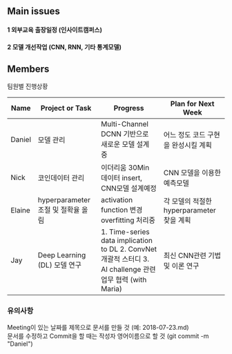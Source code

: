 ## Main issues   
#### 1 외부교육 출장일정 (인사이트캠퍼스)
#### 2 모델 개선작업 (CNN, RNN, 기타 통계모델)  
  
## Members  
팀원별 진행상황  

|  Name   |   Project or Task  |          Progress              |    Plan for Next Week |
| ------- |  ----------------- | ------------------------------ | ----------------------|
| Daniel  | 모델 관리  | Multi-Channel DCNN 기반으로 새로운 모델 설계 중  | 어느 정도 코드 구현을 완성시킬 계획  |
| Nick    | 코인데이터 관리 | 이더리움 30Min 데이터 insert, CNN모델 설계예정 | CNN 모델을 이용한 예측모델  |
| Elaine  | hyperparameter조절 및 절확율 올림 | activation function 변경 overfitting 처리중  | 각 모델의 적절한 hyperparameter 찾을 계획   |
|  Jay       |   Deep Learning (DL) 모델 연구  | 1. Time-series data implication to DL  2. ConvNet 개괄적 스터디  3. AI challenge 관련 업무 협력 (with Maria) | 최신 CNN관련 기법 및 이론 연구  |


### 유의사항  
Meeting이 있는 날짜를 제목으로 문서를 만들 것 (예: 2018-07-23.md)  
문서를 수정하고 Commit을 할 때는 작성자 영어이름으로 할 것 (git commit -m "Daniel")
